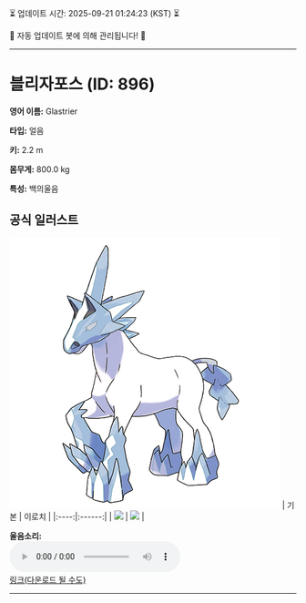 
⏳ 업데이트 시간: 2025-09-21 01:24:23 (KST) ⏳

🤖 자동 업데이트 봇에 의해 관리됩니다! 🤖

---

# 블리자포스 (ID: 896)
**영어 이름:** Glastrier

**타입:** 얼음

**키:** 2.2 m

**몸무게:** 800.0 kg

**특성:** 백의울음

## 공식 일러스트
![](https://raw.githubusercontent.com/PokeAPI/sprites/master/sprites/pokemon/other/official-artwork/896.png)
| 기본 | 이로치 |
|:----:|:------:|
| <img src="http://play.pokemonshowdown.com/sprites/ani/glastrier.gif" width="200"> | <img src="http://play.pokemonshowdown.com/sprites/ani-shiny/glastrier.gif" width="200"> |

**울음소리:**<br><audio controls src="https://raw.githubusercontent.com/PokeAPI/cries/main/cries/pokemon/latest/896.ogg"></audio><br> [링크(다운로드 될 수도)](https://raw.githubusercontent.com/PokeAPI/cries/main/cries/pokemon/latest/896.ogg)


---
